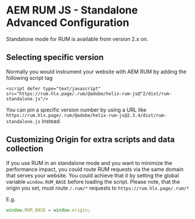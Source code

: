 # AEM RUM JS - Standalone Advanced Configuration

Standalone mode for RUM is available from version 2.x on.

## Selecting specific version
Normally you would instrument your website with AEM RUM by adding the following script tag
```
<script defer type="text/javascript" src="https://rum.hlx.page/.rum/@adobe/helix-rum-js@^2/dist/rum-standalone.js"/>
```

You can pin a specific version number by using a URL like `https://rum.hlx.page/.rum/@adobe/helix-rum-js@2.3.4/dist/rum-standalone.js` instead.

## Customizing Origin for extra scripts and data collection

If you use RUM in an standalone mode and you want to minimize the performance impact, you could route RUM requests via the same domain that serves your website.
You could achieve that it by setting the global variable `window.RUM_BASE` before loading the script.
Please note, that the origin you set, must route `/.rum/*` requests to `https://rum.hlx.page/.rum/*`

E.g.
```javascript
window.RUM_BASE = window.origin;
```
